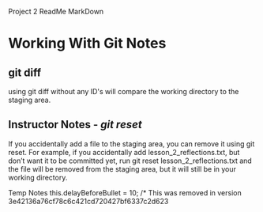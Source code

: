 Project 2 ReadMe MarkDown

# Working With Git Notes

## git diff
using git diff without any ID's will compare the working directory to the staging area. 

## Instructor Notes - *git reset*
If you accidentally add a file to the staging area, you can remove it using git reset. For example, if you accidentally add lesson_2_reflections.txt, but don’t want it to be committed yet, run git reset lesson_2_reflections.txt and the file will be removed from the staging area, but it will still be in your working directory.

Temp Notes
this.delayBeforeBullet = 10; /* This was removed in version 3e42136a76cf78c6c421cd720427bf6337c2d623


